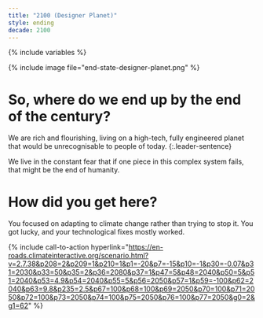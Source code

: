 ```yaml
---
title: "2100 (Designer Planet)"
style: ending
decade: 2100
---
```


{% include variables %}

{% include image file="end-state-designer-planet.png" %}

# So, where do we end up by the end of the century?

We are rich and flourishing, living on a high-tech, fully engineered planet that would be unrecognisable to people of today. 
{:.leader-sentence}

We live in the constant fear that if one piece in this complex system fails, that might be the end of humanity.

# How did you get here?

You focused on adapting to climate change rather than trying to stop it. You got lucky, and your technological fixes mostly worked.

{% include call-to-action
    hyperlink="https://en-roads.climateinteractive.org/scenario.html?v=2.7.38&p208=2&p209=1&p210=1&p1=-20&p7=-15&p10=-1&p30=-0.07&p31=2030&p33=50&p35=2&p36=2080&p37=1&p47=5&p48=2040&p50=5&p51=2040&p53=4.9&p54=2040&p55=5&p56=2050&p57=1&p59=-100&p62=2040&p63=9.8&p235=2.5&p67=100&p68=100&p69=2050&p70=100&p71=2050&p72=100&p73=2050&p74=100&p75=2050&p76=100&p77=2050&g0=2&g1=62"
%}
